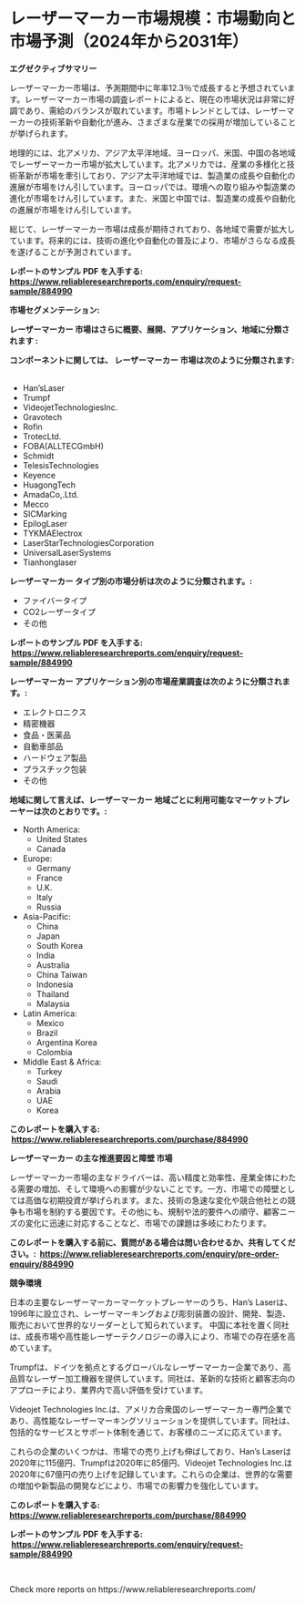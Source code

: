 <p><h1>レーザーマーカー市場規模：市場動向と市場予測（2024年から2031年）</h1></p><p><strong>エグゼクティブサマリー</strong></p>
<p><p>レーザーマーカー市場は、予測期間中に年率12.3％で成長すると予想されています。レーザーマーカー市場の調査レポートによると、現在の市場状況は非常に好調であり、需給のバランスが取れています。市場トレンドとしては、レーザーマーカーの技術革新や自動化が進み、さまざまな産業での採用が増加していることが挙げられます。</p><p>地理的には、北アメリカ、アジア太平洋地域、ヨーロッパ、米国、中国の各地域でレーザーマーカー市場が拡大しています。北アメリカでは、産業の多様化と技術革新が市場を牽引しており、アジア太平洋地域では、製造業の成長や自動化の進展が市場をけん引しています。ヨーロッパでは、環境への取り組みや製造業の進化が市場をけん引しています。また、米国と中国では、製造業の成長や自動化の進展が市場をけん引しています。</p><p>総じて、レーザーマーカー市場は成長が期待されており、各地域で需要が拡大しています。将来的には、技術の進化や自動化の普及により、市場がさらなる成長を遂げることが予測されています。</p></p>
<p><strong>レポートのサンプル PDF を入手する: <a href="https://www.reliableresearchreports.com/enquiry/request-sample/884990">https://www.reliableresearchreports.com/enquiry/request-sample/884990</a></strong></p>
<p><strong>市場セグメンテーション:</strong></p>
<p><strong> レーザーマーカー 市場はさらに概要、展開、アプリケーション、地域に分類されます :</strong></p>
<p><strong>コンポーネントに関しては、 レーザーマーカー 市場は次のように分類されます: &nbsp;</strong></p>
<p><ul><li>Han’sLaser</li><li>Trumpf</li><li>VideojetTechnologiesInc.</li><li>Gravotech</li><li>Rofin</li><li>TrotecLtd.</li><li>FOBA(ALLTECGmbH)</li><li>Schmidt</li><li>TelesisTechnologies</li><li>Keyence</li><li>HuagongTech</li><li>AmadaCo,.Ltd.</li><li>Mecco</li><li>SICMarking</li><li>EpilogLaser</li><li>TYKMAElectrox</li><li>LaserStarTechnologiesCorporation</li><li>UniversalLaserSystems</li><li>Tianhonglaser</li></ul></p>
<p><strong> レーザーマーカー タイプ別の市場分析は次のように分類されます。:</strong></p>
<p><ul><li>ファイバータイプ</li><li>CO2レーザータイプ</li><li>その他</li></ul></p>
<p><strong>レポートのサンプル PDF を入手する: &nbsp;<a href="https://www.reliableresearchreports.com/enquiry/request-sample/884990">https://www.reliableresearchreports.com/enquiry/request-sample/884990</a></strong></p>
<p><strong> レーザーマーカー アプリケーション別の市場産業調査は次のように分類されます。:</strong></p>
<p><ul><li>エレクトロニクス</li><li>精密機器</li><li>食品・医薬品</li><li>自動車部品</li><li>ハードウェア製品</li><li>プラスチック包装</li><li>その他</li></ul></p>
<p><strong>地域に関して言えば、レーザーマーカー 地域ごとに利用可能なマーケットプレーヤーは次のとおりです。:</strong></p>
<p><ul>
    <li>
        North America:
        <ul>
            <li>United States</li>
            <li>Canada</li>
        </ul>
    </li>
    <li>
        Europe:
        <ul>
            <li>Germany</li>
            <li>France</li>
            <li>U.K.</li>
            <li>Italy</li>
            <li>Russia</li>
        </ul>
    </li>
    <li>
        Asia-Pacific:
        <ul>
            <li>China</li>
            <li>Japan</li>
            <li>South Korea</li>
            <li>India</li>
            <li>Australia</li>
            <li>China Taiwan</li>
            <li>Indonesia</li>
            <li>Thailand</li>
            <li>Malaysia</li>
        </ul>
    </li>
    <li>
        Latin America:
        <ul>
            <li>Mexico</li>
            <li>Brazil</li>
            <li>Argentina Korea</li>
            <li>Colombia</li>
        </ul>
    </li>
    <li>
        Middle East & Africa:
        <ul>
            <li>Turkey</li>
            <li>Saudi</li>
            <li>Arabia</li>
            <li>UAE</li>
            <li>Korea</li>
        </ul>
    </li>
    </ul></p>
<p><strong>このレポートを購入する: &nbsp;<a href="https://www.reliableresearchreports.com/purchase/884990">https://www.reliableresearchreports.com/purchase/884990</a></strong></p>
<p><strong>レーザーマーカー の主な推進要因と障壁 市場</strong></p>
<p><p>レーザーマーカー市場の主なドライバーは、高い精度と効率性、産業全体にわたる需要の増加、そして環境への影響が少ないことです。一方、市場での障壁としては高価な初期投資が挙げられます。また、技術の急速な変化や競合他社との競争も市場を制約する要因です。その他にも、規制や法的要件への順守、顧客ニーズの変化に迅速に対応することなど、市場での課題は多岐にわたります。</p></p>
<p><strong>このレポートを購入する前に、質問がある場合は問い合わせるか、共有してください。:&nbsp; <a href="https://www.reliableresearchreports.com/enquiry/pre-order-enquiry/884990">https://www.reliableresearchreports.com/enquiry/pre-order-enquiry/884990</a></strong></p>
<p><strong>競争環境</strong></p>
<p><p>日本の主要なレーザーマーカーマーケットプレーヤーのうち、Han’s Laserは、1996年に設立され、レーザーマーキングおよび彫刻装置の設計、開発、製造、販売において世界的なリーダーとして知られています。 中国に本社を置く同社は、成長市場や高性能レーザーテクノロジーの導入により、市場での存在感を高めています。</p><p>Trumpfは、ドイツを拠点とするグローバルなレーザーマーカー企業であり、高品質なレーザー加工機器を提供しています。同社は、革新的な技術と顧客志向のアプローチにより、業界内で高い評価を受けています。</p><p>Videojet Technologies Inc.は、アメリカ合衆国のレーザーマーカー専門企業であり、高性能なレーザーマーキングソリューションを提供しています。同社は、包括的なサービスとサポート体制を通じて、お客様のニーズに応えています。</p><p>これらの企業のいくつかは、市場での売り上げも伸ばしており、Han’s Laserは2020年に115億円、Trumpfは2020年に85億円、Videojet Technologies Inc.は2020年に67億円の売り上げを記録しています。これらの企業は、世界的な需要の増加や新製品の開発などにより、市場での影響力を強化しています。</p></p>
<p><strong>このレポートを購入する: &nbsp; <a href="https://www.reliableresearchreports.com/purchase/884990">https://www.reliableresearchreports.com/purchase/884990</a></strong></p>
<p><strong>レポートのサンプル PDF を入手する: &nbsp;<a href="https://www.reliableresearchreports.com/enquiry/request-sample/884990">https://www.reliableresearchreports.com/enquiry/request-sample/884990</a></strong><strong></strong></p>
<p>&nbsp;</p>
<p>Check more reports on https://www.reliableresearchreports.com/</p>